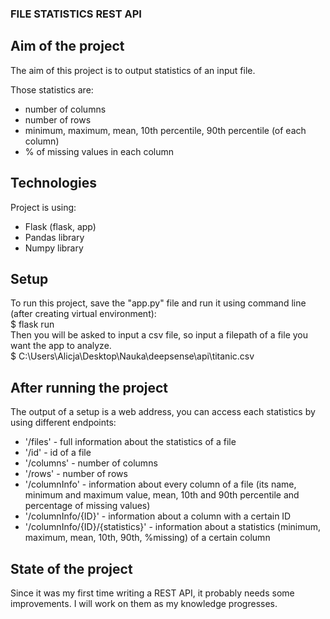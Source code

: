 ### FILE STATISTICS REST API

## Aim of the project
The aim of this project is to output statistics of an input file. 

Those statistics are:
* number of columns
* number of rows
* minimum, maximum, mean, 10th percentile, 90th percentile (of each column)
* % of missing values in each column

## Technologies
Project is using:
* Flask (flask, app)
* Pandas library
* Numpy library

## Setup
To run this project, save the "app.py" file and run it using command line (after creating virtual environment):  
$ flask run  
Then you will be asked to input a csv file, so input a filepath of a file you want the app to analyze.  
$ C:\Users\Alicja\Desktop\Nauka\deepsense\api\titanic.csv

## After running the project
The output of a setup is a web address, you can access each statistics by using different endpoints:
* '/files' - full information about the statistics of a file
* '/id' - id of a file
* '/columns' - number of columns
* '/rows' - number of rows
* '/columnInfo' - information about every column of a file (its name, minimum and maximum value, mean, 10th and 90th percentile and percentage of missing values)
* '/columnInfo/{ID}' - information about a column with a certain ID
* '/columnInfo/{ID}/{statistics}' - information about a statistics (minimum, maximum, mean, 10th, 90th, %missing) of a certain column

## State of the project
Since it was my first time writing a REST API, it probably needs some improvements. I will work on them as my knowledge progresses.
